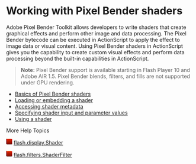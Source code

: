 # Working with Pixel Bender shaders

Adobe Pixel Bender Toolkit allows developers to write shaders that create
graphical effects and perform other image and data processing. The Pixel Bender
bytecode can be executed in ActionScript to apply the effect to image data or
visual content. Using Pixel Bender shaders in ActionScript gives you the
capability to create custom visual effects and perform data processing beyond
the built-in capabilities in ActionScript.

> **Note:** Pixel Bender support is available starting in Flash Player 10 and
> Adobe AIR 1.5. Pixel Bender blends, filters, and fills are not supported under
> GPU rendering.

- [Basics of Pixel Bender shaders](./basics-of-pixel-bender-shaders.md)
- [Loading or embedding a shader](./loading-or-embedding-a-shader.md)
- [Accessing shader metadata](./accessing-shader-metadata.md)
- [Specifying shader input and parameter values](./specifying-shader-input-and-parameter-values.md)
- [Using a shader](./using-a-shader.md)

More Help Topics

![](../../img/flashplatformLinkIndicator.png)
[flash.display.Shader](https://help.adobe.com/en_US/FlashPlatform/reference/actionscript/3/flash/display/Shader.html)

![](../../img/flashplatformLinkIndicator.png)
[flash.filters.ShaderFilter](https://help.adobe.com/en_US/FlashPlatform/reference/actionscript/3/flash/filters/ShaderFilter.html)
